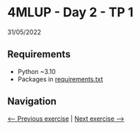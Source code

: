 # 4MLUP - Day 2 - TP 1
31/05/2022

## Requirements
- Python ~3.10
- Packages in [requirements.txt](https://github.com/EmpireDemocratiqueDuPoulpe/Cours-IA/blob/main/4MLUP/Day2-TP1/requirements.txt)

## Navigation
[<-- Previous exercise](https://github.com/EmpireDemocratiqueDuPoulpe/Cours-IA/tree/main/4MLUP/Day1-TP2) | [Next exercise -->](https://github.com/EmpireDemocratiqueDuPoulpe/Cours-IA/tree/main/4MLUP/Day3-TP1)
